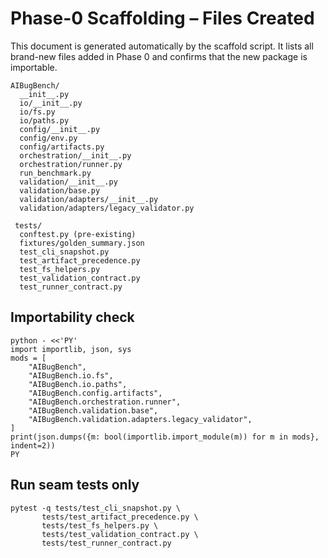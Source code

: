 # Phase-0 Scaffolding – Files Created

This document is generated automatically by the scaffold script.  It lists
all brand-new files added in Phase 0 and confirms that the new package is
importable.

```
AIBugBench/
  __init__.py
  io/__init__.py
  io/fs.py
  io/paths.py
  config/__init__.py
  config/env.py
  config/artifacts.py
  orchestration/__init__.py
  orchestration/runner.py
  run_benchmark.py
  validation/__init__.py
  validation/base.py
  validation/adapters/__init__.py
  validation/adapters/legacy_validator.py

 tests/
  conftest.py (pre-existing)
  fixtures/golden_summary.json
  test_cli_snapshot.py
  test_artifact_precedence.py
  test_fs_helpers.py
  test_validation_contract.py
  test_runner_contract.py
```

## Importability check

```
python - <<'PY'
import importlib, json, sys
mods = [
    "AIBugBench",
    "AIBugBench.io.fs",
    "AIBugBench.io.paths",
    "AIBugBench.config.artifacts",
    "AIBugBench.orchestration.runner",
    "AIBugBench.validation.base",
    "AIBugBench.validation.adapters.legacy_validator",
]
print(json.dumps({m: bool(importlib.import_module(m)) for m in mods}, indent=2))
PY
```

## Run seam tests only

```
pytest -q tests/test_cli_snapshot.py \
       tests/test_artifact_precedence.py \
       tests/test_fs_helpers.py \
       tests/test_validation_contract.py \
       tests/test_runner_contract.py
```
